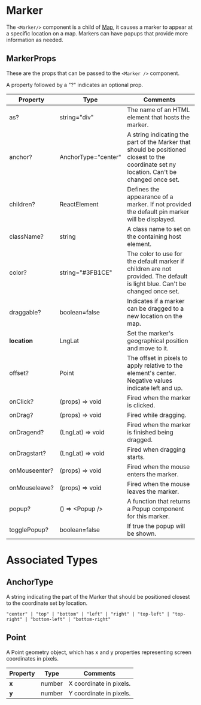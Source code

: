 # Marker
The `<Marker/>` component is a child of [Map](../map/map.md), it causes a marker to appear at a specific location on a map. Markers can have popups that provide more information as needed.

## MarkerProps
These are the props that can be passed to the `<Marker />` component.

A property followed by a "?" indicates an optional prop.

|Property|Type|Comments|
|---|---|---|
|as?|string="div"|The name of an HTML element that hosts the marker.|
|anchor?|AnchorType="center"|A string indicating the part of the Marker that should be positioned closest to the coordinate set ny location. Can't be changed once set.|
|children?|ReactElement|Defines the appearance of a marker. If not provided the default pin marker will be displayed.|
|className?|string|A class name to set on the containing host element.|
|color?|string="#3FB1CE"|The color to use for the default marker if children are not provided. The default is light blue. Can't be changed once set.|
|draggable?|boolean=false|Indicates if a marker can be dragged to a new location on the map.|
|**location**|LngLat|Set the marker's geographical position and move to it.|
|offset?|Point|The offset in pixels to apply relative to the element's center. Negative values indicate left and up.|
|onClick?|(props) => void|Fired when the marker is clicked.|
|onDrag?|(props) => void|Fired while dragging.|
|onDragend?|(LngLat) => void|Fired when the marker is finished being dragged.|
|onDragstart?|(LngLat) => void|Fired when dragging starts.|
|onMouseenter?|(props) => void|Fired when the mouse enters the marker.|
|onMouseleave?|(props) => void|Fired when the mouse leaves the marker.|
|popup?|() => \<Popup /\>|A function that returns a Popup component for this marker.|
|togglePopup?|boolean=false|If true the popup will be shown.|

# Associated Types

## AnchorType
A string indicating the part of the Marker that should be positioned closest to the coordinate set by location.

`"center" | "top" | "bottom" | "left" | "right" | "top-left" | "top-right" | "bottom-left" | "bottom-right"`

## Point
A Point geometry object, which has x and y properties representing screen coordinates in pixels.

|Property|Type|Comments|
|---|---|---|
|**x**|number|X coordinate in pixels.|
|**y**|number|Y coordinate in pixels.|
